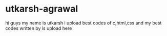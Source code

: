 # utkarsh-agrawal
hi guys my name is utkarsh i upload best codes of c,html,css and my best codes written by is upload here
